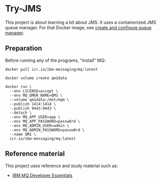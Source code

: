 # Try-JMS

This project is about learning a bit about JMS. It uses a containerized JMS queue manager.
For that Docker image, see
[create and configure queue manager](https://developer.ibm.com/learningpaths/ibm-mq-badge/create-configure-queue-manager/).

## Preparation

Before running any of the programs, "install" MQ:

```shell
docker pull icr.io/ibm-messaging/mq:latest

docker volume create qm1data

docker run \
  --env LICENSE=accept \
  --env MQ_QMGR_NAME=QM1 \
  --volume qm1data:/mnt/mqm \
  --publish 1414:1414 \
  --publish 9443:9443 \
  --detach \
  --env MQ_APP_USER=app \
  --env MQ_APP_PASSWORD=passw0rd \
  --env MQ_ADMIN_USER=admin \
  --env MQ_ADMIN_PASSWORD=passw0rd \
  --name QM1 \
  icr.io/ibm-messaging/mq:latest
```

## Reference material

This project uses reference and study material such as:
* [IBM MQ Developer Essentials](https://developer.ibm.com/learningpaths/ibm-mq-badge/)
